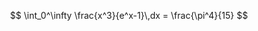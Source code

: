 ﻿---
Title: "LaTeX Markdown: Writing Mathematics"
Abstract: >
  LaTeX is a layout language commonly used in mathematical writing.
Thumbnail: "images/InteractiveMarkdown.png"
Published: "2025-01-26"
Authors:
  - "Roland Bürgi"
  - "Anna Kuleshova"
Tags:
  - "Northwind"
  - "Conceptual"
---

$$
  \int_0^\infty \frac{x^3}{e^x-1}\,dx = \frac{\pi^4}{15}
$$
